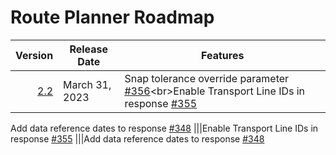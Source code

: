 # Route Planner Roadmap
Version | Release Date | Features
-------: | --------------- | -------------
[2.2](https://github.com/bcgov/ols-router/issues?q=is%3Aopen+is%3Aissue+milestone%3A%22Route+Planner+2.2%22)|March 31, 2023| Snap tolerance override parameter [#356](https://github.com/bcgov/ols-router/issues/356)<br\>Enable Transport Line IDs in response [#355](https://github.com/bcgov/ols-router/issues/355)
Add data reference dates to response [#348](https://github.com/bcgov/ols-router/issues/348)
|||Enable Transport Line IDs in response [#355](https://github.com/bcgov/ols-router/issues/355)
|||Add data reference dates to response [#348](https://github.com/bcgov/ols-router/issues/348)
